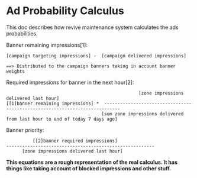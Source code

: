 Ad Probability Calculus
==================

This doc describes how revive maintenance system calculates the ads probabilities.

Banner remaining impressions[1]:
```
[campaign targeting impressions] -  [campaign delivered impressions]

==> Distributed to the campaign banners taking in account banner weights
```

Required impressions for banner in the next hour[2]:
```
                                                  [zone impressions delivered last hour]
[[1]banner remaining impressions] *  ----------------------------------------------------------------------------
                                    [sum zone impressions delivered from last hour to end of today 7 days ago]
```

Banner priority:
```
          [[2]banner required impressions]
--------------------------------------------------------
      [zone impressions delivered last hour]
```

**This equations are a rough representation of the real calculus. It has things like taking account of blocked impressions and other stuff.**
